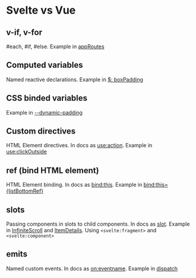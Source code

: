# Svelte vs Vue

## v-if, v-for

#each, #if, #else. Example in [appRoutes](../src/routes/Header.svelte)

## Computed variables

Named reactive declarations. Example in [$: boxPadding](../src/routes/click-outside/+page.svelte)

## CSS binded variables

Example in [--dynamic-padding](../src/routes/click-outside/+page.svelte)

## Custom directives

HTML Element directives. In docs as [use:action](https://svelte.dev/docs/element-directives#use-action). Example in [use:clickOutside](../src/routes/click-outside/+page.svelte)

## ref (bind HTML element)

HTML Element binding. In docs as [bind:this](https://svelte.dev/docs/element-directives#bind-this). Example in [bind:this={listBottomRef}](../src/components/core/ScrollBottom.svelte)

## slots

Passing components in slots to child components. In docs as [slot](https://svelte.dev/docs/special-elements#slot). Example in [InfiniteScroll](../src/components/infinite-scroll/InfiniteScroll.svelte) and [ItemDetails](../src/components/infinite-scroll/ItemDetails.svelte). Using `<svelte:fragment>` and `<svelte:component>`

## emits

Named custom events. In docs as [on:eventname](https://svelte.dev/docs/component-directives#on-eventname). Example in [dispatch](../src/components/core/ScrollBottom.svelte)
